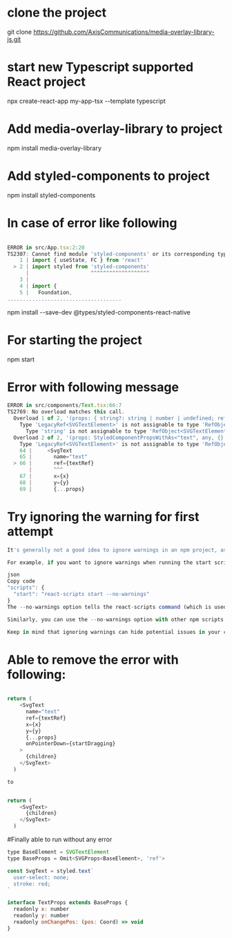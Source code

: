 # clone the project 

git clone https://github.com/AxisCommunications/media-overlay-library-js.git

# start new Typescript supported React project

npx create-react-app my-app-tsx --template typescript

# Add media-overlay-library to project

npm install media-overlay-library

# Add styled-components to project

npm install styled-components

# In case of error like following 

```js

ERROR in src/App.tsx:2:20
TS2307: Cannot find module 'styled-components' or its corresponding type declarations.
    1 | import { useState, FC } from 'react'
  > 2 | import styled from 'styled-components'
      |                    ^^^^^^^^^^^^^^^^^^^
    3 |
    4 | import {
    5 |   Foundation,
.....................................


```
npm install --save-dev @types/styled-components-react-native


# For starting the project

npm start

# Error with following message

```js
ERROR in src/components/Text.tsx:66:7
TS2769: No overload matches this call.
  Overload 1 of 2, '(props: { string?: string | number | undefined; ref?: RefObject<SVGTextElement> | ((instance: SVGTextElement | null) => void) | null | undefined; ... 470 more ...; key?: Key | ... 1 more ... | undefined; } & { ...; } & { ...; }): ReactElement<...>', gave the following error.
    Type 'LegacyRef<SVGTextElement>' is not assignable to type 'RefObject<SVGTextElement> | ((instance: SVGTextElement | null) => void) | null | undefined'.
      Type 'string' is not assignable to type 'RefObject<SVGTextElement> | ((instance: SVGTextElement | null) => void) | null | undefined'.
  Overload 2 of 2, '(props: StyledComponentPropsWithAs<"text", any, {}, never, "text", "text">): ReactElement<StyledComponentPropsWithAs<"text", any, {}, never, "text", "text">, string | JSXElementConstructor<...>>', gave the following error.
    Type 'LegacyRef<SVGTextElement>' is not assignable to type 'RefObject<SVGTextElement> | ((instance: SVGTextElement | null) => void) | null | undefined'.
    64 |     <SvgText
    65 |       name="text"
  > 66 |       ref={textRef}
       |       ^^^
    67 |       x={x}
    68 |       y={y}
    69 |       {...props}

```

# Try ignoring the warning for first attempt 

```js
It's generally not a good idea to ignore warnings in an npm project, as warnings can often indicate potential issues or errors in your code. However, if you still want to ignore warnings, you can do so by using a command-line option when running your npm scripts.

For example, if you want to ignore warnings when running the start script in your package.json file, you can modify the script as follows:

json
Copy code
"scripts": {
  "start": "react-scripts start --no-warnings"
}
The --no-warnings option tells the react-scripts command (which is used by create-react-app projects) to ignore warnings when starting your development server.

Similarly, you can use the --no-warnings option with other npm scripts, such as build or test, to ignore warnings when running those scripts.

Keep in mind that ignoring warnings can hide potential issues in your code and make it harder to debug problems down the line. It's generally a better idea to address warnings and resolve any issues they indicate.

```
# Able to remove the error with following:

```js

return (
    <SvgText
      name="text"
      ref={textRef}
      x={x}
      y={y}
      {...props}
      onPointerDown={startDragging}
    >
      {children}
    </SvgText>
  )

to 


return (
    <SvgText>
      {children}
    </SvgText>
  )

```

#Finally able to run without any error


```js
type BaseElement = SVGTextElement
type BaseProps = Omit<SVGProps<BaseElement>, 'ref'>

const SvgText = styled.text`
  user-select: none;
  stroke: red;
`

interface TextProps extends BaseProps {
  readonly x: number
  readonly y: number
  readonly onChangePos: (pos: Coord) => void
}


```